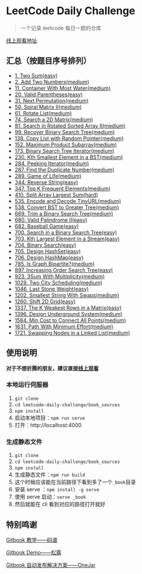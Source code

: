 # LeetCode Daily Challenge

> 一个记录 leetcode 每日一题的仓库

[线上观看地址](https://joyee691.github.io/leetcode-daily-challenge/)

## 汇总（按题目序号排列）

- [1. Two Sum(easy)](./book_sources/easy/1.md)
- [2. Add Two Numbers(medium)](./book_sources/medium/2.md)
- [11. Container With Most Water(medium)](./book_sources/medium/11.md)
- [20. Valid Parentheses(easy)](./book_sources/easy/20.md)
- [31. Next Permutation(medium)](./book_sources/medium/31.md)
- [59. Spiral Matrix II(medium)](./book_sources/medium/59.md)
- [61. Rotate List(medium)](./book_sources/medium/61.md)
- [74. Search a 2D Matrix(medium)](./book_sources/medium/74.md)
- [81. Search in Rotated Sorted Array II(medium)](./book_sources/medium/81.md)
- [99. Recover Binary Search Tree(medium)](./book_sources/medium/99.md)
- [138. Copy List with Random Pointer(medium)](./book_sources/medium/138.md)
- [152. Maximum Product Subarray(medium)](./book_sources/medium/152.md)
- [173. Binary Search Tree Iterator(medium)](./book_sources/medium/173.md)
- [230. Kth Smallest Element in a BST(medium)](./book_sources/medium/230.md)
- [284. Peeking Iterator(medium)](./book_sources/medium/284.md)
- [287. Find the Duplicate Number(medium)](./book_sources/medium/287.md)
- [289. Game of Life(medium)](./book_sourcesmedium/289.md)
- [344. Reverse String(easy)](./book_sources/easy/344.md)
- [347. Top K Frequent Elements(medium)](./book_sources/medium/347.md)
- [410. Split Array Largest Sum(hard)](./book_sources/hard/410.md)
- [535. Encode and Decode TinyURL(medium)](./book_sources/medium/535.md)
- [538. Convert BST to Greater Tree(medium)](./book_sources/medium/538.md)
- [669. Trim a Binary Search Tree(medium)](./book_sources/medium/669.md)
- [680. Valid Palindrome II(easy)](./book_sources/easy/680.md)
- [682. Baseball Game(easy)](./book_sources/easy/682.md)
- [700. Search in a Binary Search Tree(easy)](./book_sources/easy/700.md)
- [703. Kth Largest Element in a Stream(easy)](./book_sources/easy/703.md)
- [704. Binary Search(easy)](./book_sources/easy/704.md)
- [705. Design HashSet(easy)](./book_sources/easy/705.md)
- [706. Design HashMap(easy)](./book_sources/easy/706.md)
- [785. Is Graph Bipartite?(medium)](./book_sources/medium/785.md)
- [897. Increasing Order Search Tree(easy)](./book_sources/easy/897.md)
- [923. 3Sum With Multiplicity(medium)](./book_sources/medium/923.md)
- [1029. Two City Scheduling(medium)](./book_sources/medium/1029.md)
- [1046. Last Stone Weight(easy)](./book_sources/easy/1046.md)
- [1202. Smallest String With Swaps(medium)](./book_sources/medium/1202.md)
- [1260. Shift 2D Grid(easy)](./book_sources/easy/1260.md)
- [1337. The K Weakest Rows in a Matrix(easy)](./book_sources/easy/1337.md)
- [1396. Design Underground System(medium)](./book_sources/medium/1396.md)
- [1584. Min Cost to Connect All Points(medium)](./book_sources/medium/1584.md)
- [1631. Path With Minimum Effort(medium)](./book_sources/medium/1631.md)
- [1721. Swapping Nodes in a Linked List(medium)](./book_sources/medium/1721.md)

## 使用说明

**对于不想折腾的朋友，建议直接[线上观看](https://joyee691.github.io/leetcode-daily-challenge/)**

### 本地运行伺服器

1. `git clone`
2. `cd leetcode-daily-challenge/book_sources`
3. `npm install`
4. 启动本地项目：`npm run serve`
5. 打开：http://localhost:4000

### 生成静态文件

1. `git clone`
2. `cd leetcode-daily-challenge/book_sources`
3. `npm install`
4. 生成静态文件：`npm run build`
5. 这个时候应该能在当前路径下看到多了一个`_book`目录
6. 安装 serve ：`npm install -g serve`
7. 使用 serve 启动：`serve _book`
8. 然后就能在 cli 看到对应的路径打开就好

## 特别鸣谢

[Gitbook 教学——码谱](https://www.mapull.com/gitbook/default/basic/command.html)

[Gitbook Demo——松露](https://gitee.com/zonglu/electronic-book-demo/tree/master#%E6%9C%80%E7%BB%88%E6%95%88%E6%9E%9C)

[Gitbook 自动发布解决方案——OneJar](https://www.onejar99.com/gitbook-building-and-publishing-free-unlimitedly/)
